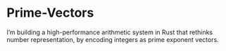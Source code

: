 # Prime-Vectors
I’m building a high-performance arithmetic system in Rust that rethinks number representation, by encoding integers as prime exponent vectors.
